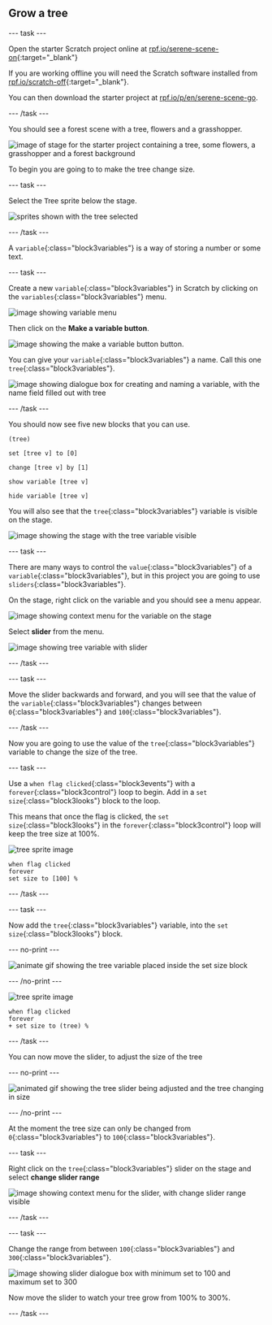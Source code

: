 ## Grow a tree

--- task ---

Open the starter Scratch project online at [rpf.io/serene-scene-on](http://rpf.io/serene-scene-on){:target="_blank"}

If you are working offline you will need the Scratch software installed from [rpf.io/scratch-off](https://rpf.io/scratch-off){:target="_blank"}.

You can then download the starter project at [rpf.io/p/en/serene-scene-go](https://rpf.io/p/en/serene-scene-go).

--- /task ---

You should see a forest scene with a tree, flowers and a grasshopper.

![image of stage for the starter project containing a tree, some flowers, a grasshopper and a forest background](images/stage_1.png)

To begin you are going to to make the tree change size.

--- task ---

Select the <span style="font-family:Helevetica Neue, Helvetica, sans-serifserif; font-size:12 px;">Tree</span> sprite below the stage.

![sprites shown with the tree selected](images/sprites.png)

--- /task ---

A `variable`{:class="block3variables"} is a way of storing a number or some text. 

--- task ---

Create a new `variable`{:class="block3variables"} in Scratch by clicking on the `variables`{:class="block3variables"} menu.

![image showing variable menu](images/variable.png) 

Then click on the **Make a variable button**.

![image showing the make a variable button](images/make-a-variable.png) button.

You can give your `variable`{:class="block3variables"} a name. Call this one `tree`{:class="block3variables"}.

![image showing dialogue box for creating and naming a variable, with the name field filled out with tree](images/name-variable.png)

--- /task ---

You should now see five new blocks that you can use.

```blocks3
(tree)

set [tree v] to [0]

change [tree v] by [1]

show variable [tree v]

hide variable [tree v]
```

You will also see that the `tree`{:class="block3variables"} variable is visible on the stage.

![image showing the stage with the tree variable visible](images/stage_2.png)

--- task ---

There are many ways to control the `value`{:class="block3variables"} of a `variable`{:class="block3variables"}, but in this project you are going to use `sliders`{:class="block3variables"}.

On the stage, right click on the variable and you should see a menu appear.

![image showing context menu for the variable on the stage](images/variable-menu.png)

Select **slider** from the menu.

![image showing tree variable with slider](images/tree-slider.png)

--- /task ---

--- task ---

Move the slider backwards and forward, and you will see that the value of the `variable`{:class="block3variables"} changes between `0`{:class="block3variables"} and `100`{:class="block3variables"}.

--- /task ---

Now you are going to use the value of the `tree`{:class="block3variables"} variable to change the size of the tree.

--- task ---

Use a `when flag clicked`{:class="block3events"} with a `forever`{:class="block3control"} loop to begin. Add in a `set size`{:class="block3looks"} block to the loop.

This means that once the flag is clicked, the `set size`{:class="block3looks"} in the `forever`{:class="block3control"} loop will keep the tree size at 100%.

![tree sprite image](images/tree-sprite.png)

```blocks3
when flag clicked
forever
set size to [100] %
```

--- /task ---

--- task ---

Now add the `tree`{:class="block3variables"} variable, into the `set size`{:class="block3looks"} block.

--- no-print ---

![animate gif showing the tree variable placed inside the set size block](images/place-variable.gif)

--- /no-print ---

![tree sprite image](images/tree-sprite.png)

```blocks3
when flag clicked
forever
+ set size to (tree) %
```

--- /task ---

You can now move the slider, to adjust the size of the tree

--- no-print ---

![animated gif showing the tree slider being adjusted and the tree changing in size](images/change-tree.gif)

--- /no-print ---

At the moment the tree size can only be changed from `0`{:class="block3variables"} to `100`{:class="block3variables"}.

--- task ---

Right click on the `tree`{:class="block3variables"} slider on the stage and select **change slider range**

![image showing context menu for the slider, with change slider range visible](images/slider-range.png)

--- /task ---

--- task ---

Change the range from between `100`{:class="block3variables"} and `300`{:class="block3variables"}.

![image showing slider dialogue box with minimum set to 100 and maximum set to 300](images/adjusted-range.png)

Now move the slider to watch your tree grow from 100% to 300%.

--- /task ---







